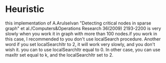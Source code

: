 # Heuristic
this implementation of A.Arulselvan "Detecting critical nodes in sparse graph"
et al./Computers&Operations Research 36(2009) 2193-2200 is very slowly
when you work it in graph with more than 100 nodes.if you work in this case,
I recommended to you don't use localSearch procedure. Another word
if you set localSearchItr to 2, it will work very slowly, and you don't wish it.
you can to use localSearchItr equal to 0. In other case,
you can use maxItr set equal to k, and the localSearchItr set to 2.
